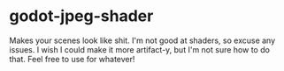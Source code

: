 # godot-jpeg-shader

Makes your scenes look like shit. 
I'm not good at shaders, so excuse any issues. 
I wish I could make it more artifact-y, but I'm not sure how to do that. 
Feel free to use for whatever!
